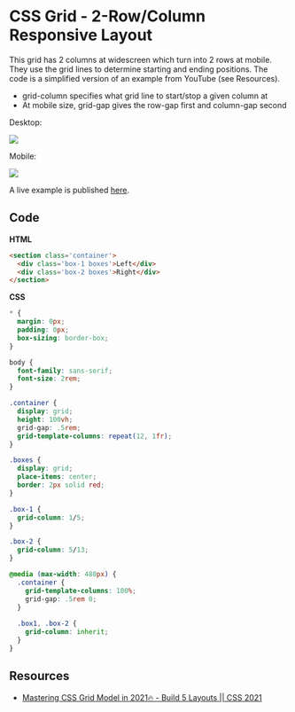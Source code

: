 # CSS Grid - 2-Row/Column Responsive Layout

This grid has 2 columns at widescreen which turn into 2 rows at mobile. They use the grid lines to determine starting and ending positions. The code is a simplified version of an example from YouTube (see Resources).

* grid-column specifies what grid line to start/stop a given column at
* At mobile size, grid-gap gives the row-gap first and column-gap second

Desktop:

![](../img/css-grid-02-a.jpg)

Mobile:

![](../img/css-grid-02-b.jpg)

A live example is published [here](https://codepen.io/vishalicious/pen/JjROrGB?editors=0100).

## Code

__HTML__

```html
<section class='container'>
  <div class='box-1 boxes'>Left</div>
  <div class='box-2 boxes'>Right</div>
</section>
```

__CSS__

```css
* {
  margin: 0px;
  padding: 0px;
  box-sizing: border-box;
}

body {
  font-family: sans-serif;
  font-size: 2rem;
}

.container {
  display: grid;
  height: 100vh;
  grid-gap: .5rem;
  grid-template-columns: repeat(12, 1fr);
}

.boxes {
  display: grid;
  place-items: center;
  border: 2px solid red;
}

.box-1 {
  grid-column: 1/5;
}

.box-2 {
  grid-column: 5/13;
}

@media (max-width: 480px) {
  .container {
    grid-template-columns: 100%;
    grid-gap: .5rem 0;
  }
  
  .box1, .box-2 {
    grid-column: inherit;
  }
}
```

## Resources
* [Mastering CSS Grid Model in 2021🔥 - Build 5 Layouts || CSS 2021](https://www.youtube.com/watch?v=OtpDP8k-2iM)